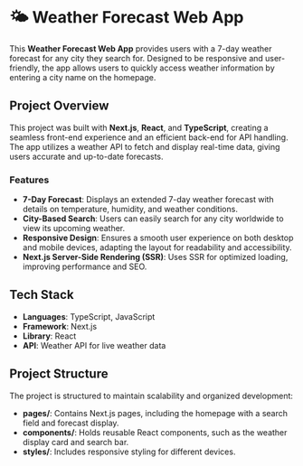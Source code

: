 # 🌤️ Weather Forecast Web App

This **Weather Forecast Web App** provides users with a 7-day weather forecast for any city they search for. Designed to be responsive and user-friendly, the app allows users to quickly access weather information by entering a city name on the homepage.

## Project Overview

This project was built with **Next.js**, **React**, and **TypeScript**, creating a seamless front-end experience and an efficient back-end for API handling. The app utilizes a weather API to fetch and display real-time data, giving users accurate and up-to-date forecasts.

### Features

- **7-Day Forecast**: Displays an extended 7-day weather forecast with details on temperature, humidity, and weather conditions.
- **City-Based Search**: Users can easily search for any city worldwide to view its upcoming weather.
- **Responsive Design**: Ensures a smooth user experience on both desktop and mobile devices, adapting the layout for readability and accessibility.
- **Next.js Server-Side Rendering (SSR)**: Uses SSR for optimized loading, improving performance and SEO.

## Tech Stack

- **Languages**: TypeScript, JavaScript
- **Framework**: Next.js
- **Library**: React
- **API**: Weather API for live weather data

## Project Structure

The project is structured to maintain scalability and organized development:

- **pages/**: Contains Next.js pages, including the homepage with a search field and forecast display.
- **components/**: Holds reusable React components, such as the weather display card and search bar.
- **styles/**: Includes responsive styling for different devices.


